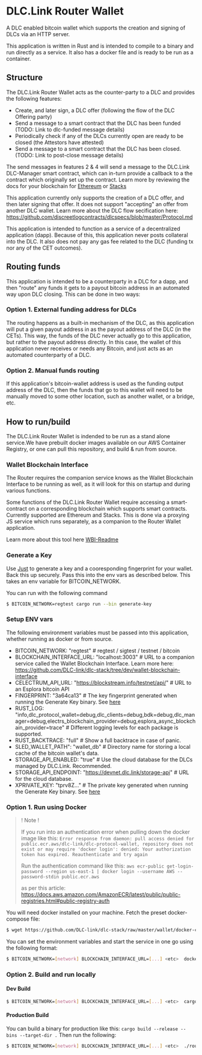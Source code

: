 # DLC.Link Router Wallet
A DLC enabled bitcoin wallet which supports the creation and signing of DLCs via an HTTP server.

This application is written in Rust and is intended to compile to a binary and run directly as a service. It also has a docker file and is ready to be run as a container.

## Structure
The DLC.Link Router Wallet acts as the counter-party to a DLC and provides the following features:

- Create, and later sign, a DLC offer (following the flow of the DLC Offering party)
- Send a message to a smart contract that the DLC has been funded (TODO: Link to dlc-funded message details)
- Periodically check if any of the DLCs currently open are ready to be closed (the Attestors have attested)
- Send a message to a smart contract that the DLC has been closed. (TODO: Link to post-close message details)

The send messages in features 2 & 4 will send a message to the DLC.Link DLC-Manager smart contract, which can in-turn provide a callback to a the contract which originally set up the contract. Learn more by reviewing the docs for your blockchain for [Ethereum](https://github.com/DLC-link/dlc-solidity) or [Stacks](https://github.com/DLC-link/dlc-clarity)

This application currently only supports the creation of a DLC offer, and then later signing that offer. It does not support "accepting" an offer from another DLC wallet. Learn more about the DLC flow secification here: https://github.com/discreetlogcontracts/dlcspecs/blob/master/Protocol.md

This application is intended to function as a service of a decentralized application (dapp). Because of this, this application never posts collateral into the DLC. It also does not pay any gas fee related to the DLC (funding tx nor any of the CET outcomes).

## Routing funds
This application is intended to be a counterparty in a DLC for a dapp, and then "route" any funds it gets to a payout bitcoin address in an automated way upon DLC closing. This can be done in two ways:

### Option 1. External funding address for DLCs
The routing happens as a built-in mechanism of the DLC, as this application will put a given payout address in as the payout address of the DLC (in the CETs). This way, the funds of the DLC never actually go to this application, but rather to the payout address directly. In this case, the wallet of this application never receives or needs any Bitcoin, and just acts as an automated counterparty of a DLC.

### Option 2. Manual funds routing
If this application's bitcoin-wallet address is used as the funding output address of the DLC, then the funds that go to this wallet will need to be manually moved to some other location, such as another wallet, or a bridge, etc.

## How to run/build
The DLC.Link Router Wallet is indended to be run as a stand alone service.We have prebuilt docker images available on our AWS Container Registry, or one can pull this repository, and build & run from source.

### Wallet Blockchain Interface
The Router requires the companion service knows as the Wallet Blockchain Interface to be running as well, as it will look for this on startup and during various functions.

Some functions of the DLC.Link Router Wallet require accessing a smart-contract on a corresponding blockchain which supports smart contracts. Currently supported are Ethereum and Stacks. This is done via a proxying JS service which runs separately, as a companion to the Router Wallet application.

Learn more about this tool here [WBI-Readme](https://github.com/DLC-link/dlc-stack/tree/master/wallet/wallet-blockchain-interface)

### Generate a Key
Use [Just](https://github.com/casey/just) to generate a key and a cooresponding fingerprint for your wallet. Back this up securely. Pass this into the env vars as described below. This takes an env variable for BITCOIN_NETWORK.

You can run with the following command
```sh
$ BITCOIN_NETWORK=regtest cargo run --bin generate-key
```

### Setup ENV vars

The following environment variables must be passed into this application, whether running as docker or from source.

* BITCOIN_NETWORK: "regtest" # regtest / sigtest / testnet / bitcoin
* BLOCKCHAIN_INTERFACE_URL: "localhost:3003" # URL to a companion service called the Wallet Blockchain Interface. Learn more here: https://github.com/DLC-link/dlc-stack/tree/dev/wallet-blockchain-interface
* CELECTRUM_API_URL: "https://blockstream.info/testnet/api/" # URL to an Esplora bitcoin API
* FINGERPRINT: "3a64ca13" # The key fingerprint generated when running the Generate Key binary. See [here](#generate-a-key)
* RUST_LOG: "info,dlc_protocol_wallet=debug,dlc_clients=debug,bdk=debug,dlc_manager=debug,electrs_blockchain_provider=debug,esplora_async_blockchain_provider=trace" # Different logging levels for each package is supported.
* RUST_BACKTRACE: "full" # Show a full backtrace in case of panic.
* SLED_WALLET_PATH": "wallet_db" # Directory name for storing a local cache of the bitcoin wallet's data.
* STORAGE_API_ENABLED: "true" # Use the cloud database for the DLCs managed by DLC.Link. Recommended.
* STORAGE_API_ENDPOINT: "https://devnet.dlc.link/storage-api" # URL for the cloud database.
* XPRIVATE_KEY: "tprv8Z..." # The private key generated when running the Generate Key binary. See [here](#generate-a-key)

### Option 1. Run using Docker

>! Note !
>
> If you run into an authentication error when pulling down the docker image like this:
> `Error response from daemon: pull access denied for public.ecr.aws/dlc-link/dlc-protocol-wallet, repository does not exist or may require 'docker login': denied: Your authorization token has expired. Reauthenticate and try again`
>
> Run the authentication command like this:
> `aws ecr-public get-login-password --region us-east-1 | docker login --username AWS --password-stdin public.ecr.aws`
>
> as per this article: https://docs.aws.amazon.com/AmazonECR/latest/public/public-registries.html#public-registry-auth

You will need docker installed on your machine. Fetch the preset docker-compose file:

```bash
$ wget https://github.com/DLC-link/dlc-stack/raw/master/wallet/docker-compose.yml
```

You can set the environment variables and start the service in one go using the following format:
```sh
$ BITCOIN_NETWORK=[network] BLOCKCHAIN_INTERFACE_URL=[...] <etc>  docker compose up
```

### Option 2. Build and run locally

#### Dev Build
```sh
$ BITCOIN_NETWORK=[network] BLOCKCHAIN_INTERFACE_URL=[...] <etc>  cargo run
```

#### Production Build
You can build a binary for production like this:
`cargo build --release --bins --target-dir .` Then run the following:
```sh
$ BITCOIN_NETWORK=[network] BLOCKCHAIN_INTERFACE_URL=[...] <etc>  ./router-wallet
```
